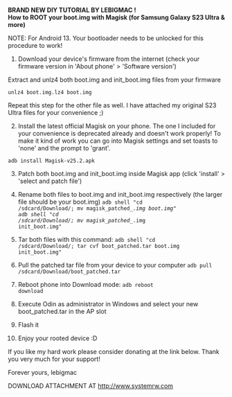 
<b>BRAND NEW DIY TUTORIAL BY LEBIGMAC !<br>How to ROOT your boot.img with Magisk (for Samsung Galaxy S23 Ultra & more)</b>

NOTE: For Android 13. Your bootloader needs to be unlocked for this procedure to work!


1) Download your device's firmware from the internet (check your firmware version in 'About phone' > 'Software version')

Extract and unlz4 both boot.img and init_boot.img files from your firmware

<code>unlz4 boot.img.lz4 boot.img</code>

Repeat this step for the other file as well. I have attached my original S23 Ultra files for your convenience ;)


2) Install the latest official Magisk on your phone. The one I included for your convenience is deprecated already and doesn't work properly! To make it kind of work you can go into Magisk settings and set toasts to 'none' and the prompt to 'grant'.

<code>adb install Magisk-v25.2.apk</code>


3) Patch both boot.img and init_boot.img inside Magisk app (click 'install' > 'select and patch file')


4) Rename both files to boot.img and init_boot.img respectively (the larger file should be your boot.img)
<code>adb shell "cd /sdcard/Download/; mv magisk_patched_*.img boot.img"<br>adb shell "cd /sdcard/Download/; mv magisk_patched_*.img init_boot.img"</code>


5) Tar both files with this command:
<code>adb shell "cd /sdcard/Download/; tar cvf boot_patched.tar boot.img init_boot.img"</code>


6) Pull the patched tar file from your device to your computer
<code>adb pull /sdcard/Download/boot_patched.tar</code>


7) Reboot phone into Download mode:
<code>adb reboot download</code>


8) Execute Odin as administrator in Windows and select your new boot_patched.tar in the AP slot


9) Flash it


10) Enjoy your rooted device :D


If you like my hard work please consider donating at the link below.
Thank you very much for your support!


Forever yours,
lebigmac


DOWNLOAD ATTACHMENT AT
http://www.systemrw.com
